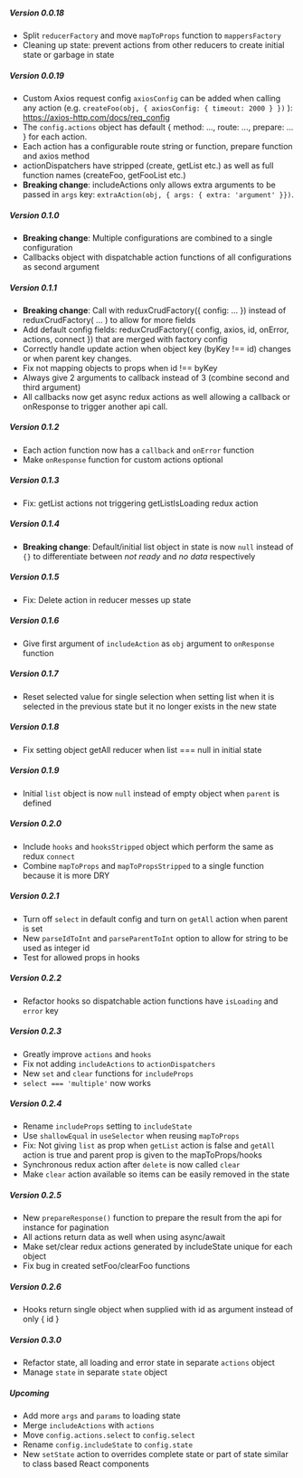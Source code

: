 
##### Version 0.0.18
- Split `reducerFactory` and move `mapToProps` function to `mappersFactory`
- Cleaning up state: prevent actions from other reducers to create initial state or garbage in state

##### Version 0.0.19
- Custom Axios request config `axiosConfig` can be added when calling any action (e.g. `createFoo(obj, { axiosConfig: { timeout: 2000 } })` ): https://axios-http.com/docs/req_config
- The `config.actions` object has default { method: ..., route: ..., prepare: ... } for each action.
- Each action has a configurable route string or function, prepare function and axios method
- actionDispatchers have stripped (create, getList etc.) as well as full function names (createFoo, getFooList etc.)
- **Breaking change**: includeActions only allows extra arguments to be passed in `args` key: `extraAction(obj, { args: { extra: 'argument' }})`.

##### Version 0.1.0
- **Breaking change**: Multiple configurations are combined to a single configuration
- Callbacks object with dispatchable action functions of all configurations as second argument

##### Version 0.1.1
- **Breaking change**: Call with reduxCrudFactory({ config: ... }) instead of reduxCrudFactory( ... ) to allow for more fields
- Add default config fields: reduxCrudFactory({ config, axios, id, onError, actions, connect }) that are merged with factory config
- Correctly handle update action when object key (byKey !== id) changes or when parent key changes.
- Fix not mapping objects to props when id !== byKey
- Always give 2 arguments to callback instead of 3 (combine second and third argument)
- All callbacks now get async redux actions as well allowing a callback or onResponse to trigger another api call.

##### Version 0.1.2
- Each action function now has a `callback` and `onError` function
- Make `onResponse` function for custom actions optional

##### Version 0.1.3
- Fix: getList actions not triggering getListIsLoading redux action

##### Version 0.1.4
- **Breaking change**: Default/initial list object in state is now `null` instead of `{}` to differentiate between *not ready* and *no data* respectively

##### Version 0.1.5
- Fix: Delete action in reducer messes up state

##### Version 0.1.6
- Give first argument of `includeAction` as `obj` argument to `onResponse` function

##### Version 0.1.7
- Reset selected value for single selection when setting list when it is selected in the previous state but it no longer exists in the new state

##### Version 0.1.8
- Fix setting object getAll reducer when list === null in initial state 

##### Version 0.1.9
- Initial `list` object is now `null` instead of empty object when `parent` is defined

##### Version 0.2.0
- Include `hooks` and `hooksStripped` object which perform the same as redux `connect`
- Combine `mapToProps` and `mapToPropsStripped` to a single function because it is more DRY

##### Version 0.2.1
- Turn off `select` in default config and turn on `getAll` action when parent is set
- New `parseIdToInt` and `parseParentToInt` option to allow for string to be used as integer id
- Test for allowed props in hooks

##### Version 0.2.2
- Refactor hooks so dispatchable action functions have `isLoading` and `error` key

##### Version 0.2.3
- Greatly improve `actions` and `hooks`
- Fix not adding `includeActions` to `actionDispatchers`
- New `set` and `clear` functions for `includeProps`
- `select === 'multiple'` now works

##### Version 0.2.4
- Rename `includeProps` setting to `includeState`
- Use `shallowEqual` in `useSelector` when reusing `mapToProps`
- Fix: Not giving `list` as prop when `getList` action is false and `getAll` action is true and parent prop is given to the mapToProps/hooks
- Synchronous redux action after `delete` is now called `clear`
- Make `clear` action available so items can be easily removed in the state

##### Version 0.2.5
- New `prepareResponse()` function to prepare the result from the api for instance for pagination
- All actions return data as well when using async/await
- Make set/clear redux actions generated by includeState unique for each object
- Fix bug in created setFoo/clearFoo functions

##### Version 0.2.6
- Hooks return single object when supplied with id as argument instead of only { id }

##### Version 0.3.0
- Refactor state, all loading and error state in separate `actions` object
- Manage `state` in separate `state` object

##### Upcoming
- Add more `args` and `params` to loading state
- Merge `includeActions` with `actions`
- Move `config.actions.select` to `config.select`
- Rename `config.includeState` to `config.state`
- New `setState` action to overrides complete state or part of state similar to class based React components
